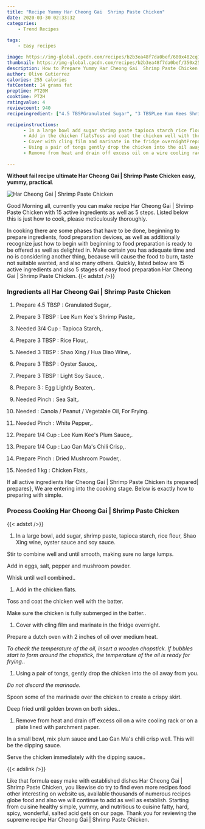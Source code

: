 ```yaml
---
title: "Recipe Yummy Har Cheong Gai  Shrimp Paste Chicken"
date: 2020-03-30 02:33:32
categories:
    - Trend Recipes
    
tags:
    - Easy recipes

image: https://img-global.cpcdn.com/recipes/b2b3ea48f7da0bef/680x482cq70/har-cheong-gai-shrimp-paste-chicken-recipe-main-photo.jpg
thumbnail: https://img-global.cpcdn.com/recipes/b2b3ea48f7da0bef/350x250cq70/har-cheong-gai-shrimp-paste-chicken-recipe-main-photo.jpg
description: How to Prepare Yummy Har Cheong Gai  Shrimp Paste Chicken with 15 ingredients and 5 stages of easy cooking.
author: Olive Gutierrez
calories: 255 calories
fatContent: 14 grams fat
preptime: PT20M
cooktime: PT2H
ratingvalue: 4
reviewcount: 940
recipeingredient: ["4.5 TBSPGranulated Sugar", "3 TBSPLee Kum Kees Shrimp Paste", "3/4 CupTapioca Starch", "3 TBSPRice Flour", "3 TBSPShao Xing  Hua Diao Wine", "3 TBSPOyster Sauce", "3 TBSPLight Soy Sauce", "3Egg Lightly Beaten", "PinchSea Salt", "Canola  Peanut  Vegetable Oil For Frying", "PinchWhite Pepper", "1/4 CupLee Kum Kees Plum Sauce", "1/4 CupLao Gan Mas Chili Crisp", "PinchDried Mushroom Powder", "1 kgChicken Flats"]

recipeinstructions: 
      - In a large bowl add sugar shrimp paste tapioca starch rice flour Shao Xing wine oyster sauce and soy sauceStir to combine well and until smooth making sure no large lumpsAdd in eggs salt pepper and mushroom powderWhisk until well combined 
      - Add in the chicken flatsToss and coat the chicken well with the batterMake sure the chicken is fully submerged in the batter 
      - Cover with cling film and marinate in the fridge overnightPrepare a dutch oven with 2 inches of oil over medium heat To check the temperature of the oil insert a wooden chopstick If bubbles start to form around the chopstick the temperature of the oil is ready for frying 
      - Using a pair of tongs gently drop the chicken into the oil away from youDo not discard the marinadeSpoon some of the marinade over the chicken to create a crispy skirtDeep fried until golden brown on both sides 
      - Remove from heat and drain off excess oil on a wire cooling rack or on a plate lined with parchment paperIn a small bowl mix plum sauce and Lao Gan Mas chili crisp well This will be the dipping sauceServe the chicken immediately with the dipping sauce

---
```




**Without fail recipe ultimate Har Cheong Gai | Shrimp Paste Chicken easy, yummy, practical**. 


![Har Cheong Gai | Shrimp Paste Chicken](https://img-global.cpcdn.com/recipes/b2b3ea48f7da0bef/680x482cq70/har-cheong-gai-shrimp-paste-chicken-recipe-main-photo.jpg "Har Cheong Gai | Shrimp Paste Chicken")




Good Morning all, currently you can make recipe Har Cheong Gai | Shrimp Paste Chicken with 15 active ingredients as well as 5 steps. Listed below this is just how to cook, please meticulously thoroughly.

In cooking there are some phases that have to be done, beginning to prepare ingredients, food preparation devices, as well as additionally recognize just how to begin with beginning to food preparation is ready to be offered as well as delighted in. Make certain you has adequate time and no is considering another thing, because will cause the food to burn, taste not suitable wanted, and also many others. Quickly, listed below are 15 active ingredients and also 5 stages of easy food preparation Har Cheong Gai | Shrimp Paste Chicken.
{{< adstxt />}}

### Ingredients all Har Cheong Gai | Shrimp Paste Chicken


1. Prepare 4.5 TBSP : Granulated Sugar,.

1. Prepare 3 TBSP : Lee Kum Kee&#39;s Shrimp Paste,.

1. Needed 3/4 Cup : Tapioca Starch,.

1. Prepare 3 TBSP : Rice Flour,.

1. Needed 3 TBSP : Shao Xing / Hua Diao Wine,.

1. Prepare 3 TBSP : Oyster Sauce,.

1. Prepare 3 TBSP : Light Soy Sauce,.

1. Prepare 3 : Egg Lightly Beaten,.

1. Needed Pinch : Sea Salt,.

1. Needed  : Canola / Peanut / Vegetable Oil, For Frying.

1. Needed Pinch : White Pepper,.

1. Prepare 1/4 Cup : Lee Kum Kee&#39;s Plum Sauce,.

1. Prepare 1/4 Cup : Lao Gan Ma&#39;s Chili Crisp,.

1. Prepare Pinch : Dried Mushroom Powder,.

1. Needed 1 kg : Chicken Flats,.



If all active ingredients Har Cheong Gai | Shrimp Paste Chicken its prepared| prepares}, We are entering into the cooking stage. Below is exactly how to preparing with simple.

### Process Cooking Har Cheong Gai | Shrimp Paste Chicken

{{< adstxt />}}


1. In a large bowl, add sugar, shrimp paste, tapioca starch, rice flour, Shao Xing wine, oyster sauce and soy sauce.

Stir to combine well and until smooth, making sure no large lumps.

Add in eggs, salt, pepper and mushroom powder.

Whisk until well combined..



1. Add in the chicken flats.

Toss and coat the chicken well with the batter.

Make sure the chicken is fully submerged in the batter..



1. Cover with cling film and marinate in the fridge overnight.

Prepare a dutch oven with 2 inches of oil over medium heat. 

*To check the temperature of the oil, insert a wooden chopstick. If bubbles start to form around the chopstick, the temperature of the oil is ready for frying.*.



1. Using a pair of tongs, gently drop the chicken into the oil away from you.

*Do not discard the marinade.*

Spoon some of the marinade over the chicken to create a crispy skirt.

Deep fried until golden brown on both sides..



1. Remove from heat and drain off excess oil on a wire cooling rack or on a plate lined with parchment paper.

In a small bowl, mix plum sauce and Lao Gan Ma&#39;s chili crisp well. This will be the dipping sauce.

Serve the chicken immediately with the dipping sauce..





{{< adslink />}}

Like that formula easy make with established dishes Har Cheong Gai | Shrimp Paste Chicken, you likewise do try to find even more recipes food other interesting on website us, available thousands of numerous recipes globe food and also we will continue to add as well as establish. Starting from cuisine healthy simple, yummy, and nutritious to cuisine fatty, hard, spicy, wonderful, salted acid gets on our page. Thank you for reviewing the supreme recipe Har Cheong Gai | Shrimp Paste Chicken.
